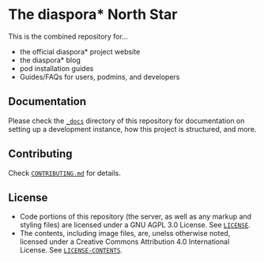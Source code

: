 # The diaspora\* North Star

This is the combined repository for...

* the official diaspora\* project website
* the diaspora\* blog
* pod installation guides
* Guides/FAQs for users, podmins, and developers

## Documentation

Please check the [`_docs`][docs] directory of this repository for documentation on setting up a development instance, how this project is structured, and more.

## Contributing

Check [`CONTRIBUTING.md`][contributing] for details.

## License

* Code portions of this repository (the server, as well as any markup and styling files) are licensed under a GNU AGPL 3.0 License. See [`LICENSE`][license].
* The contents, including image files, are, unelss otherwise noted, licensed under a Creative Commons Attribution 4.0 International License. See [`LICENSE-CONTENTS`][license-contents].

[contributing]: CONTRIBUTING.md
[docs]: _docs/
[license-contents]: LICENSE-CONTENTS
[license]: LICENSE

